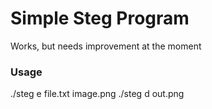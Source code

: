 # Simple Steg Program
Works, but needs improvement at the moment

### Usage
./steg e file.txt image.png
./steg d out.png
